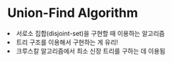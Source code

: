 # Union-Find Algorithm
<li>서로소 집합(disjoint-set)을 구현할 때 이용하는 알고리즘
<li>트리 구조를 이용해서 구현하는 게 유리!
<li>크루스칼 알고리즘에서 최소 신장 트리를 구하는 데 이용됨